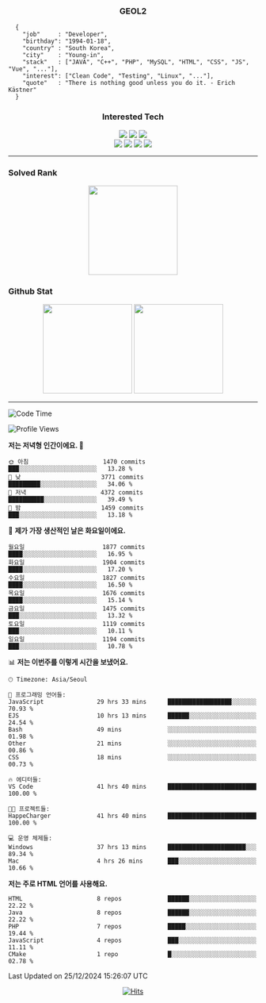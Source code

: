 <div align="center">

  ### GEOL2
</div>

```
  {
    "job"     : "Developer",
    "birthday": "1994-01-18",
    "country" : "South Korea",
    "city"    : "Young-in",
    "stack"   : ["JAVA", "C++", "PHP", "MySQL", "HTML", "CSS", "JS", "Vue", "..."],
    "interest": ["Clean Code", "Testing", "Linux", "..."], 
    "quote"   : "There is nothing good unless you do it. - Erich Kästner"
  }
  ```
  
<div align="center">
  
  ### Interested Tech
  
  <img src="https://img.shields.io/badge/Laravel-F05340?style=flat-square&logo=Laravel&logoColor=white">
  <img src="https://img.shields.io/badge/SpringBoot-6DB33F?style=flat-square&logo=SpringBoot&logoColor=white">
  <img src="https://img.shields.io/badge/Express-000000?style=flat-square&logo=Express&logoColor=white">
  <br>
  <img src="https://img.shields.io/badge/Three.js-000000?style=flat-square&logo=Three.js&logoColor=white">
  <img src="https://img.shields.io/badge/JavaScript-F7DF1E?style=flat-square&logo=JavaScript&logoColor=black">
  <img src="https://img.shields.io/badge/TypeScript-007acc?style=flat-square&logo=TypeScript&logoColor=black">
  <img src="https://img.shields.io/badge/MySQL-4479A1?style=flat-square&logo=mysql&logoColor=white"><br>

</div>

------------

  ### Solved Rank
  
  <div align="center">
    <img height="180em" src="https://mazassumnida.wtf/api/v2/generate_badge?boj=geol2">
  </div>
  
  ### Github Stat 
  <div align="center">
    <img height="180em" src="https://github-readme-stats-git-masterrstaa-rickstaa.vercel.app/api?username=geol2&show_icons=true&theme=dark">
    <img height="180em" src="https://github-readme-stats-git-masterrstaa-rickstaa.vercel.app/api/top-langs/?username=geol2&show_icons=true&hide=css,scss,html&layout=compact&theme=dark&count_private=true&langs_count=8">
  </div>
  
------------

<!--START_SECTION:waka-->
![Code Time](http://img.shields.io/badge/Code%20Time-3%2C705%20hrs%2015%20mins-blue)

![Profile Views](http://img.shields.io/badge/Profile%20Views-6-blue)

**저는 저녁형 인간이에요. 🦉** 

```text
🌞 아침                     1470 commits        ███░░░░░░░░░░░░░░░░░░░░░░   13.28 % 
🌆 낮　                     3771 commits        █████████░░░░░░░░░░░░░░░░   34.06 % 
🌃 저녁                     4372 commits        ██████████░░░░░░░░░░░░░░░   39.49 % 
🌙 밤　                     1459 commits        ███░░░░░░░░░░░░░░░░░░░░░░   13.18 % 
```
📅 **제가 가장 생산적인 날은 화요일이에요.** 

```text
월요일                      1877 commits        ████░░░░░░░░░░░░░░░░░░░░░   16.95 % 
화요일                      1904 commits        ████░░░░░░░░░░░░░░░░░░░░░   17.20 % 
수요일                      1827 commits        ████░░░░░░░░░░░░░░░░░░░░░   16.50 % 
목요일                      1676 commits        ████░░░░░░░░░░░░░░░░░░░░░   15.14 % 
금요일                      1475 commits        ███░░░░░░░░░░░░░░░░░░░░░░   13.32 % 
토요일                      1119 commits        ███░░░░░░░░░░░░░░░░░░░░░░   10.11 % 
일요일                      1194 commits        ███░░░░░░░░░░░░░░░░░░░░░░   10.78 % 
```


📊 **저는 이번주를 이렇게 시간을 보냈어요.** 

```text
🕑︎ Timezone: Asia/Seoul

💬 프로그래밍 언어들: 
JavaScript               29 hrs 33 mins      ██████████████████░░░░░░░   70.93 % 
EJS                      10 hrs 13 mins      ██████░░░░░░░░░░░░░░░░░░░   24.54 % 
Bash                     49 mins             ░░░░░░░░░░░░░░░░░░░░░░░░░   01.98 % 
Other                    21 mins             ░░░░░░░░░░░░░░░░░░░░░░░░░   00.86 % 
CSS                      18 mins             ░░░░░░░░░░░░░░░░░░░░░░░░░   00.73 % 

🔥 에디터들: 
VS Code                  41 hrs 40 mins      █████████████████████████   100.00 % 

🐱‍💻 프로젝트들: 
HappeCharger             41 hrs 40 mins      █████████████████████████   100.00 % 

💻 운영 체제들: 
Windows                  37 hrs 13 mins      ██████████████████████░░░   89.34 % 
Mac                      4 hrs 26 mins       ███░░░░░░░░░░░░░░░░░░░░░░   10.66 % 
```

**저는 주로 HTML 언어를 사용해요.** 

```text
HTML                     8 repos             ██████░░░░░░░░░░░░░░░░░░░   22.22 % 
Java                     8 repos             ██████░░░░░░░░░░░░░░░░░░░   22.22 % 
PHP                      7 repos             █████░░░░░░░░░░░░░░░░░░░░   19.44 % 
JavaScript               4 repos             ███░░░░░░░░░░░░░░░░░░░░░░   11.11 % 
CMake                    1 repo              █░░░░░░░░░░░░░░░░░░░░░░░░   02.78 % 
```




 Last Updated on 25/12/2024 15:26:07 UTC
<!--END_SECTION:waka-->

<div align="center">
  
  [![Hits](https://hits.seeyoufarm.com/api/count/incr/badge.svg?url=https%3A%2F%2Fgithub.com%2Fgeol2&count_bg=%2379C83D&title_bg=%23555555&icon=myspace.svg&icon_color=%23E7E7E7&title=hits&edge_flat=false)](https://hits.seeyoufarm.com)
  
</div>

<!--
**Geol2/Geol2** is a ✨ _special_ ✨ repository because its `README.md` (this file) appears on your GitHub profile.

Here are some ideas to get you started:
- 🔭 I’m currently working on ...
- 🌱 I’m currently learning ...
- 👯 I’m looking to collaborate on ...
- 🤔 I’m looking for help with ...
- 💬 Ask me about ...
- 📫 How to reach me: ...
- 😄 Pronouns: ...
- ⚡ Fun fact: ...
-->
